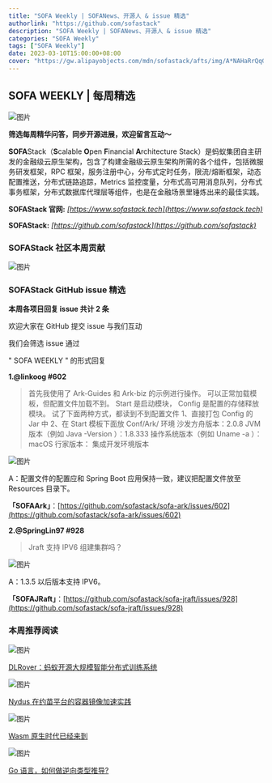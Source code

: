 ```yaml
---
title: "SOFA Weekly | SOFANews、开源人 & issue 精选"
authorlink: "https://github.com/sofastack"
description: "SOFA Weekly | SOFANews、开源人 & issue 精选"
categories: "SOFA Weekly"
tags: ["SOFA Weekly"]
date: 2023-03-10T15:00:00+08:00
cover: "https://gw.alipayobjects.com/mdn/sofastack/afts/img/A*NAHaRrQqGzAAAAAAAAAAAAAAARQnAQ"
---
```


## SOFA WEEKLY | 每周精选

![图片](https://p3-juejin.byteimg.com/tos-cn-i-k3u1fbpfcp/1e08fca65f7643c783d33f590bb41d5a~tplv-k3u1fbpfcp-zoom-1.image)

**筛选每周精华问答，同步开源进展，欢迎留言互动～**

**SOFA**Stack（**S**calable **O**pen **F**inancial **A**rchitecture Stack）是蚂蚁集团自主研发的金融级云原生架构，包含了构建金融级云原生架构所需的各个组件，包括微服务研发框架，RPC 框架，服务注册中心，分布式定时任务，限流/熔断框架，动态配置推送，分布式链路追踪，Metrics 监控度量，分布式高可用消息队列，分布式事务框架，分布式数据库代理层等组件，也是在金融场景里锤炼出来的最佳实践。

**SOFAStack 官网:** *[https://www.sofastack.tech](https://www.sofastack.tech)*

**SOFAStack:** *[https://github.com/sofastack](https://github.com/sofastack)*

### SOFAStack 社区本周贡献

![图片](https://mdn.alipayobjects.com/huamei_soxoym/afts/img/A*eP5zTZS9Mh0AAAAAAAAAAAAADrGAAQ/original)

### SOFAStack GitHub issue 精选

**本周各项目回复 issue 共计 2 条**

欢迎大家在 GitHub 提交 issue 与我们互动

我们会筛选 issue 通过 

" SOFA WEEKLY " 的形式回复

**1.@linkoog #602**

> 首先我使用了 Ark-Guides 和 Ark-biz 的示例进行操作。
可以正常加载模板，但配置文件加载不到。
Start 是启动模块，
Config 是配置的存储释放模块。
试了下面两种方式，都读到不到配置文件
1、直接打包 Config 的 Jar 中
2、在 Start 模板下面放 Conf/Ark/
环境
沙发方舟版本：2.0.8
JVM 版本（例如 Java -Version ）：1.8.333
操作系统版本（例如 Uname -a ）：macOS
行家版本：
集成开发环境版本

![图片](https://mdn.alipayobjects.com/huamei_soxoym/afts/img/A*rW_5RJmVm2gAAAAAAAAAAAAADrGAAQ/original)

A：配置文件的配置应和 Spring Boot 应用保持一致，建议把配置文件放至 Resources 目录下。

**「SOFAArk」**：[https://github.com/sofastack/sofa-ark/issues/602](https://github.com/sofastack/sofa-ark/issues/602)

**2.@SpringLin97 #928**

> Jraft 支持 IPV6 组建集群吗？

![图片](https://mdn.alipayobjects.com/huamei_soxoym/afts/img/A*kCp0RKmQYLgAAAAAAAAAAAAADrGAAQ/original)

A：1.3.5 以后版本支持 IPV6。

**「SOFAJRaft」**：[https://github.com/sofastack/sofa-jraft/issues/928](https://github.com/sofastack/sofa-jraft/issues/928)

### 本周推荐阅读

![图片](https://mdn.alipayobjects.com/huamei_soxoym/afts/img/A*qbJsQZiTXaEAAAAAAAAAAAAADrGAAQ/original)

[DLRover：蚂蚁开源大规模智能分布式训练系统](https://mp.weixin.qq.com/s?__biz=MzUzMzU5Mjc1Nw==&mid=2247526048&idx=1&sn=3b15877be6c51d7faf0cb0def8dd8f2c&chksm=faa3897acdd4006c3d4e9984ff8d2c48198aca74115e03ac0becddbbe649a2494ba66f81e26f&scene=21&token=628094533&lang=zh_CN)

![图片](https://mdn.alipayobjects.com/huamei_soxoym/afts/img/A*5lk5T4GC6HwAAAAAAAAAAAAADrGAAQ/original)

[Nydus 在约苗平台的容器镜像加速实践](https://mp.weixin.qq.com/s?__biz=MzUzMzU5Mjc1Nw==&mid=2247525374&idx=1&sn=61ff3ed2ee956148fb0ad065fe50d1bb&chksm=faa38c24cdd405322bf73139edb9b82804fa424b560d4162755c02b83e5fc5bbd91fcfa582f1&scene=21&token=628094533&lang=zh_CN)

![图片](https://mdn.alipayobjects.com/huamei_soxoym/afts/img/A*hu0bQZt1HNsAAAAAAAAAAAAADrGAAQ/original)

[Wasm 原生时代已经来到](https://mp.weixin.qq.com/s?__biz=MzUzMzU5Mjc1Nw==&mid=2247523985&idx=1&sn=73adc8410675e7419731f8267bfebfc5&chksm=faa3714bcdd4f85d310583346e02d1d3a10e5cf97d23cc469104bdd1bbee499446f0a709a7c2&scene=21&token=628094533&lang=zh_CN)

![图片](https://mdn.alipayobjects.com/huamei_soxoym/afts/img/A*u3a9QLLk8DIAAAAAAAAAAAAADrGAAQ/original)

[Go 语言，如何做逆向类型推导?](https://mp.weixin.qq.com/s?__biz=MzUzMzU5Mjc1Nw==&mid=2247523846&idx=1&sn=001825b6396d817bb9c8c9fd8da388ec&chksm=faa371dccdd4f8ca4026523e5f6c109fb2368b0250f77ed9accb0d67e2e9085351840af177b5&scene=21&token=628094533&lang=zh_CN)

